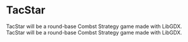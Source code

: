 # TacStar 

TacStar will be a round-base Combst Strategy game made with LibGDX. 
TacStar will be a round-base Combst Strategy game made with LibGDX. 